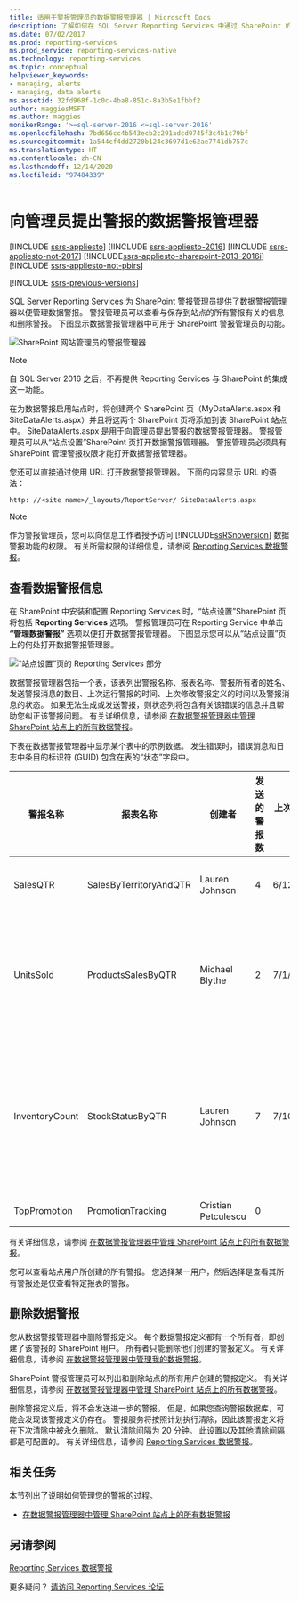 ```yaml
---
title: 适用于警报管理员的数据警报管理器 | Microsoft Docs
description: 了解如何在 SQL Server Reporting Services 中通过 SharePoint 的数据警报管理器管理警报。
ms.date: 07/02/2017
ms.prod: reporting-services
ms.prod_service: reporting-services-native
ms.technology: reporting-services
ms.topic: conceptual
helpviewer_keywords:
- managing, alerts
- managing, data alerts
ms.assetid: 32fd968f-1c0c-4ba8-851c-8a3b5e1fbbf2
author: maggiesMSFT
ms.author: maggies
monikerRange: '>=sql-server-2016 <=sql-server-2016'
ms.openlocfilehash: 7bd656cc4b543ecb2c291adcd9745f3c4b1c79bf
ms.sourcegitcommit: 1a544cf4dd2720b124c3697d1e62ae7741db757c
ms.translationtype: HT
ms.contentlocale: zh-CN
ms.lasthandoff: 12/14/2020
ms.locfileid: "97484339"
---
```

# <a name="data-alert-manager-for-alerting-administrators"></a>向管理员提出警报的数据警报管理器

[!INCLUDE [ssrs-appliesto](../includes/ssrs-appliesto.md)] [!INCLUDE [ssrs-appliesto-2016](../includes/ssrs-appliesto-2016.md)] [!INCLUDE [ssrs-appliesto-not-2017](../includes/ssrs-appliesto-not-2017.md)] [!INCLUDE[ssrs-appliesto-sharepoint-2013-2016i](../includes/ssrs-appliesto-sharepoint-2013-2016.md)] [!INCLUDE [ssrs-appliesto-not-pbirs](../includes/ssrs-appliesto-not-pbirs.md)]

[!INCLUDE [ssrs-previous-versions](../includes/ssrs-previous-versions.md)]

SQL Server Reporting Services 为 SharePoint 警报管理员提供了数据警报管理器以便管理数据警报。 警报管理员可以查看与保存到站点的所有警报有关的信息和删除警报。 下图显示数据警报管理器中可用于 SharePoint 警报管理员的功能。

![SharePoint 网站管理员的警报管理器](../reporting-services/media/rs-alertmanagersite.gif "SharePoint 网站管理员的警报管理器")

> [!NOTE]
> 自 SQL Server 2016 之后，不再提供 Reporting Services 与 SharePoint 的集成这一功能。

 在为数据警报启用站点时，将创建两个 SharePoint 页（MyDataAlerts.aspx 和 SiteDataAlerts.aspx）并且将这两个 SharePoint 页将添加到该 SharePoint 站点中。 SiteDataAlerts.aspx 是用于向管理员提出警报的数据警报管理器。 警报管理员可以从“站点设置”SharePoint 页打开数据警报管理器。 警报管理员必须具有 SharePoint 管理警报权限才能打开数据警报管理器。  
  
 您还可以直接通过使用 URL 打开数据警报管理器。 下面的内容显示 URL 的语法：  
  
 `http: //<site name>/_layouts/ReportServer/ SiteDataAlerts.aspx`  
  
> [!NOTE]  
>  作为警报管理员，您可以向信息工作者授予访问 [!INCLUDE[ssRSnoversion](../includes/ssrsnoversion-md.md)] 数据警报功能的权限。 有关所需权限的详细信息，请参阅 [Reporting Services 数据警报](../reporting-services/reporting-services-data-alerts.md)。  
  
##  <a name="viewing-data-alert-information"></a><a name="ViewingAlerts"></a> 查看数据警报信息  
 在 SharePoint 中安装和配置 Reporting Services 时，“站点设置”SharePoint 页将包括 **Reporting Services** 选项。 警报管理员可在 Reporting Service 中单击 **“管理数据警报”** 选项以便打开数据警报管理器。 下图显示您可以从“站点设置”页上的何处打开数据警报管理器。  
  
 ![“站点设置”页的 Reporting Services 部分](../reporting-services/media/rs-sitesettings.gif "“站点设置”页的 Reporting Services 部分")  
  
 数据警报管理器包括一个表，该表列出警报名称、报表名称、警报所有者的姓名、发送警报消息的数目、上次运行警报的时间、上次修改警报定义的时间以及警报消息的状态。 如果无法生成或发送警报，则状态列将包含有关该错误的信息并且帮助您纠正该警报问题。 有关详细信息，请参阅 [在数据警报管理器中管理 SharePoint 站点上的所有数据警报](../reporting-services/manage-all-data-alerts-on-a-sharepoint-site-in-data-alert-manager.md)。  
  
 下表在数据警报管理器中显示某个表中的示例数据。 发生错误时，错误消息和日志中条目的标识符 (GUID) 包含在表的“状态”字段中。  
  
|警报名称|报表名称|创建者|发送的警报数|上次运行时间|上次修改时间|状态|  
|----------------|-----------------|----------------|-----------------|--------------|-------------------|------------|  
|SalesQTR|SalesByTerritoryAndQTR|Lauren Johnson|4|6/12/2011|6/1/2011|最后一个警报已成功运行且已发送。|  
|UnitsSold|ProductsSalesByQTR|Michael Blythe|2|7/1/2011|6/28/2011|已成功运行最后一个警报，但由于数据未发生更改，因此未发送任何警报。|  
|InventoryCount|StockStatusByQTR|Lauren Johnson|7|7/10/2011|7/2/2011|\<error message>该日志文件包含有关错误的详细信息。 请参考具有以下标识符的日志条目：\<GUID>。|  
|TopPromotion|PromotionTracking|Cristian Petculescu|0||5/23/2011|创建了警报。|  
  
 有关详细信息，请参阅 [在数据警报管理器中管理 SharePoint 站点上的所有数据警报](../reporting-services/manage-all-data-alerts-on-a-sharepoint-site-in-data-alert-manager.md)。  
  
 您可以查看站点用户所创建的所有警报。 您选择某一用户，然后选择是查看其所有警报还是仅查看特定报表的警报。  
  
  
##  <a name="delete-data-alerts"></a><a name="DeleteAlerts"></a> 删除数据警报  
 您从数据警报管理器中删除警报定义。 每个数据警报定义都有一个所有者，即创建了该警报的 SharePoint 用户。 所有者只能删除他们创建的警报定义。 有关详细信息，请参阅 [在数据警报管理器中管理我的数据警报](../reporting-services/manage-my-data-alerts-in-data-alert-manager.md)。  
  
 SharePoint 警报管理员可以列出和删除站点的所有用户创建的警报定义。 有关详细信息，请参阅 [在数据警报管理器中管理 SharePoint 站点上的所有数据警报](../reporting-services/manage-all-data-alerts-on-a-sharepoint-site-in-data-alert-manager.md)。  
  
 删除警报定义后，将不会发送进一步的警报。 但是，如果您查询警报数据库，可能会发现该警报定义仍存在。 警报服务将按照计划执行清除，因此该警报定义将在下次清除中被永久删除。 默认清除间隔为 20 分钟。 此设置以及其他清除间隔都是可配置的。 有关详细信息，请参阅 [Reporting Services 数据警报](../reporting-services/reporting-services-data-alerts.md)。  
  
  
##  <a name="related-tasks"></a><a name="HowTo"></a> 相关任务  
 本节列出了说明如何管理您的警报的过程。  
  
-   [在数据警报管理器中管理 SharePoint 站点上的所有数据警报](../reporting-services/manage-all-data-alerts-on-a-sharepoint-site-in-data-alert-manager.md)  

## <a name="see-also"></a>另请参阅

[Reporting Services 数据警报](../reporting-services/reporting-services-data-alerts.md)  

更多疑问？ [请访问 Reporting Services 论坛](https://go.microsoft.com/fwlink/?LinkId=620231)

